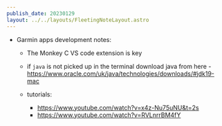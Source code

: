 ```yaml
---
publish_date: 20230129    
layout: ../../layouts/FleetingNoteLayout.astro
---
```

- Garmin apps development notes:
	-  The Monkey C VS code extension is key 
	- if `java`  is not picked up in the terminal download java from here - https://www.oracle.com/uk/java/technologies/downloads/#jdk19-mac

	-  tutorials:
		  - https://www.youtube.com/watch?v=x4z-Nu75uNU&t=2s
		  - https://www.youtube.com/watch?v=RVLnrrBM4fY